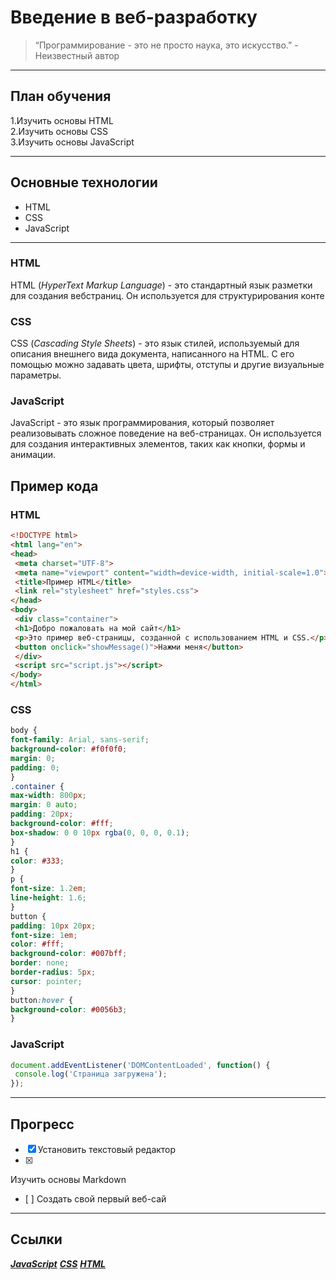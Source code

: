 # Введение в веб-разработку
>“Программирование - это не просто наука, это искусство.” - Неизвестный автор
___
## План обучения
1.Изучить основы HTML  
2.Изучить основы CSS  
3.Изучить основы JavaScript
___
## Основные технологии
- HTML
- CSS  
- JavaScript
___
### HTML
HTML (*HyperText Markup Language*) - это стандартный язык разметки для создания вебстраниц. Он используется для структурирования конте
### CSS
CSS (*Cascading Style Sheets*) - это язык стилей, используемый для описания внешнего 
вида документа, написанного на HTML. С его помощью можно задавать цвета, шрифты, 
отступы и другие визуальные параметры.
### JavaScript
JavaScript - это язык программирования, который позволяет реализовывать сложное 
поведение на веб-страницах. Он используется для создания интерактивных элементов, 
таких как кнопки, формы и анимации.
## Пример кода
### HTML
```HTML
<!DOCTYPE html>
<html lang="en">
<head>
 <meta charset="UTF-8">
 <meta name="viewport" content="width=device-width, initial-scale=1.0">
 <title>Пример HTML</title>
 <link rel="stylesheet" href="styles.css">
</head>
<body>
 <div class="container">
 <h1>Добро пожаловать на мой сайт</h1>
 <p>Это пример веб-страницы, созданной с использованием HTML и CSS.</p>
 <button onclick="showMessage()">Нажми меня</button>
 </div>
 <script src="script.js"></script>
</body>
</html>
```
### CSS
 ```CSS
body {
 font-family: Arial, sans-serif;
 background-color: #f0f0f0;
 margin: 0;
 padding: 0;
}
.container {
 max-width: 800px;
 margin: 0 auto;
 padding: 20px;
 background-color: #fff;
 box-shadow: 0 0 10px rgba(0, 0, 0, 0.1);
}
h1 {
 color: #333;
}
p {
 font-size: 1.2em;
 line-height: 1.6;
}
button {
 padding: 10px 20px;
 font-size: 1em;
 color: #fff;
 background-color: #007bff;
 border: none;
 border-radius: 5px;
 cursor: pointer;
}
button:hover {
 background-color: #0056b3;
}
```
### JavaScript
``` JavaScript
document.addEventListener('DOMContentLoaded', function() {
 console.log('Страница загружена');
});
```
___
## Прогресс
- [x] Установить текстовый редактор
- [x] 
 Изучить основы Markdown
- [ ] 
 Создать свой первый веб-сай
___
## **Cсылки**
[***JavaScript***](https://learn.javascript.ru/?ysclid=m1rzgxjl32521824358)
[***CSS***](https://developer.mozilla.org/en-US/docs/Web/CSS)
[***HTML***](https://developer.mozilla.org/ru/docs/Learn/Getting_started_with_the_web/HTML_basics)



